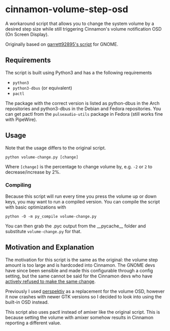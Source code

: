 # cinnamon-volume-step-osd

A workaround script that allows you to change the system volume by a desired step size while still triggering Cinnamon's volume notification OSD (On Screen Display).

Originally based on [garrett92895's script](https://github.com/garrett92895/gnome-volume-step-osd) for GNOME.

## Requirements

The script is built using Python3 and has a the following requirements
- `python3`
- `python3-dbus` (or equivalent)
- `pactl`

The package with the correct version is listed as python-dbus in the Arch repositories and python3-dbus in the Debian and Fedora repositories. You can get pactl from the `pulseaudio-utils` package in Fedora (still works fine with PipeWire).

## Usage
Note that the usage differs to the original script.

    python volume-change.py [change]
Where `[change]` is the percentage to change volume by, e.g. `-2` or `2` to decrease/increase by 2%.
### Compiling

Because this script will run every time you press the volume up or down keys, you may want to run a compiled version. You can compile the script with basic optimizations with

    python -O -m py_compile volume-change.py

You can then grab the .pyc output from the \_\_pycache\_\_ folder and substitute `volume-change.py` for that.

## Motivation and Explanation

The motivation for this script is the same as the original: the volume step amount is too large and is hardcoded into Cinnamon. The GNOME devs have since been sensible and made this configurable through a config setting, but the same cannot be said for the Cinnamon devs who have [actively refused to make the same change](https://github.com/linuxmint/cinnamon/pull/8884#issuecomment-553994539).

Previously I used [perspektiv](https://github.com/he-la/perspektiv) as a replacement for the volume OSD, however it now crashes with newer GTK versions so I decided to look into using the built-in OSD instead.

This script also uses pactl instead of amixer like the original script. This is because setting the volume with amixer somehow results in Cinnamon reporting a different value.